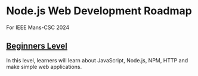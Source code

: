 # Node.js Web Development Roadmap

For IEEE Mans-CSC 2024

## [Beginners Level](./beginners/)

In this level, learners will learn about JavaScript, Node.js, NPM, HTTP and make simple web applications.